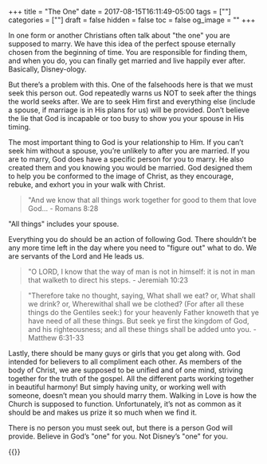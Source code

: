 +++
title = "The One"
date = 2017-08-15T16:11:49-05:00
tags = [""]
categories = [""]
draft = false
hidden = false
toc = false
og_image = ""
+++

In one form or another Christians often talk about "the one" you are supposed to marry. We have this idea of the perfect spouse eternally chosen from the beginning of time. You are responsible for finding them, and when you do, you can finally get married and live happily ever after. Basically, Disney-ology.

<!--more-->

But there’s a problem with this. One of the falsehoods here is that we must seek this person out. God repeatedly warns us NOT to seek after the things the world seeks after. We are to seek Him first and everything else (include a spouse, if marriage is in His plans for us) will be provided. Don’t believe the lie that God is incapable or too busy to show you your spouse in His timing.

The most important thing to God is your relationship to Him. If you can’t seek him without a spouse, you’re unlikely to after you are married. If you are to marry, God does have a specific person for you to marry. He also created them and you knowing you would be married. God designed them to help you be conformed to the image of Christ, as they encourage, rebuke, and exhort you in your walk with Christ.

> "And we know that all things work together for good to them that love God... - Romans 8:28

"All things" includes your spouse.

Everything you do should be an action of following God. There shouldn’t be any more time left in the day where you need to "figure out" what to do. We are servants of the Lord and He leads us.

> "O LORD, I know that the way of man is not in himself: it is not in man that walketh to direct his steps. - Jeremiah 10:23

> "Therefore take no thought, saying, What shall we eat? or, What shall we drink? or, Wherewithal shall we be clothed? (For after all these things do the Gentiles seek:) for your heavenly Father knoweth that ye have need of all these things. But seek ye first the kingdom of God, and his righteousness; and all these things shall be added unto you. -Matthew 6:31-33

Lastly, there should be many guys or girls that you get along with. God intended for believers to all compliment each other. As members of the body of Christ, we are supposed to be unified and of one mind, striving together for the truth of the gospel. All the different parts working together in beautiful harmony! But simply having unity, or working well with someone, doesn’t mean you should marry them. Walking in Love is how the Church is supposed to function. Unfortunately, it’s not as common as it should be and makes us prize it so much when we find it.

There is no person you must seek out, but there is a person God will provide. Believe in God’s "one" for you. Not Disney’s "one" for you.

{{<youtube oMnR00ZrW3E>}}
